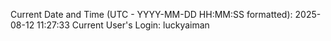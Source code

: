 Current Date and Time (UTC - YYYY-MM-DD HH:MM:SS formatted): 2025-08-12 11:27:33
Current User's Login: luckyaiman

